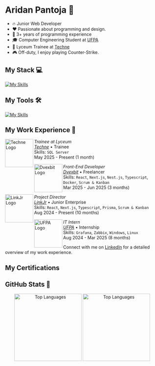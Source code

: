 # Aridan Pantoja 🍃
- 🔥 Junior Web Developer
- ❤️ Passionate about programming and design.
- 🚀 3+ years of programming experience
- 🎓 Computer Engineering Student at [UFPA](https://ufpa.br/)
- 💼 Lyceum Trainee at [Techne](https://www.linkedin.com/company/techne-engenharia-e-sistemas/)
- 🎮 Off-duty, I enjoy playing Counter-Strike.

## My Stack 💻
[![My Skills](https://skillicons.dev/icons?i=react,nextjs,vite,ts,js,tailwind,postgres,prisma,html,css,angular,nestjs,pnpm,jest,vercel)](https://skillicons.dev)

## My Tools 🛠️
[![My Skills](https://skillicons.dev/icons?i=git,github,githubactions,docker,postman,photoshop,figma,wordpress,vscode,notion,windows,ubuntu,bash,cloudflare,discord)](https://skillicons.dev)

## My Work Experience 💼

[<img align="left" height="92px" width="92px" alt="Techne Logo" src="https://media.licdn.com/dms/image/v2/D4D0BAQHaSgMW4Dbubg/company-logo_200_200/company-logo_200_200/0/1704979657104/techne_engenharia_e_sistemas_logo?e=1754524800&v=beta&t=dx2xPzgy5MPtLdgiNHCThEkckXuP7xlBnXNrzmixgr4"/>](https://www.linkedin.com/company/techne-engenharia-e-sistemas/)

*Trainee at Lyceum* \
[*Techne*](https://www.linkedin.com/company/techne-engenharia-e-sistemas/) • Trainee \
Skills: `SQL Server`\
May 2025 - Present (1 month)

[<img align="left" height="92px" width="92px" alt="Dvexbit Logo" src="https://media.licdn.com/dms/image/v2/D4D0BAQFAWhRR87Zl_Q/company-logo_200_200/B4DZVB9GiKHAAI-/0/1740568292056/biimo_software_logo?e=1754524800&v=beta&t=BrYBN6pGFXe7LEPGHcBreoAhkP1wIitqmNAJpaMPvGg"/>](https://www.linkedin.com/company/dvexbit-softhouse/)

*Front-End Developer* \
[*Dvexbit*](https://www.linkedin.com/company/dvexbit-softhouse/) • Freelancer \
Skills: `React`, `Next.js`, `Nest.js`, `Typescript`, `Docker`, `Scrum & Kanban`\
Mar 2025 - Jun 2025 (3 months)

[<img align="left" height="92px" width="92px" alt="LinkJr Logo" src="https://media.licdn.com/dms/image/v2/D4E0BAQHaPS3HOuR42A/company-logo_200_200/company-logo_200_200/0/1726182004162/linkjr_logo?e=1754524800&v=beta&t=RS5kgYGqSWmdzaMzR9WWi0XEFVuwTu-zH5olqnQE_js"/>](https://www.linkedin.com/company/linkjr/)

*Project Director* \
[*LinkJr*](https://linkjr.com.br/) • Junior Enterprise \
Skills: `React`, `Next.js`, `Typescript`, `Prisma`, `Scrum & Kanban`\
Aug 2024 - Present (10 months)

[<img align="left" height="92px" width="92px" alt="UFPA Logo" src="https://media.licdn.com/dms/image/v2/C4D0BAQF5pgxwqpTcfw/company-logo_200_200/company-logo_200_200/0/1631330531313?e=1754524800&v=beta&t=wDtFBRbejDN1Ty4E8HWC-d_Awag3T6WYQUMajMZBgVs"/>](https://campuscastanhal.ufpa.br/)

*IT Intern* \
[*UFPA*](https://campuscastanhal.ufpa.br/) • Internship \
Skills: `Grafana`, `Zabbix`, `Windows`, `Linux`\
Aug 2024 - Mar 2025 (8 months)

Connect with me on [LinkedIn](https://www.linkedin.com/in/aridanpantoja/) for a detailed overview of my work experience.

## My Certifications 



## GitHub Stats 🌟 

<p align="center">
  <img src="https://github-readme-streak-stats.herokuapp.com/?user=aridanpantoja&theme=dark&hide_border=true" alt="Top Languages" height="220"  />
  <img src="https://github-readme-stats.vercel.app/api/top-langs/?username=aridanpantoja&theme=dark&hide_border=true&layout=compact" alt="Top Languages" height="220" />
</p>
